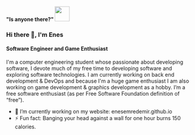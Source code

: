 #### "Is anyone there?" <img src="https://emojis.slackmojis.com/emojis/images/1460579133/354/doom_look.gif" width="40" height="40"/>

### Hi there 👋, I'm Enes
#### Software Engineer and Game Enthusiast 
 I'm a computer engineering student whose passionate about developing software, I devote much of my free time to developing software and exploring software technologies. I am currently working on back end development & DevOps and because I'm a huge game enthusiast I am also working on game development & graphics development as a hobby. I’m a free software enthusiast (as per Free Software Foundation definition of “free”). 


- 🔭 I’m currently working on my website: enesemredemir.github.io 
- ⚡ Fun fact: Banging your head against a wall for one hour burns 150 calories. 
